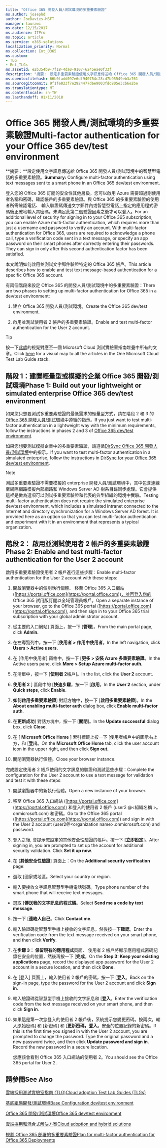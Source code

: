 ```yaml
---
title: "Office 365 開發人員/測試環境的多重要素驗證"
ms.author: josephd
author: JoeDavies-MSFT
manager: laurawi
ms.date: 12/15/2017
ms.audience: ITPro
ms.topic: article
ms.service: o365-solutions
localization_priority: Normal
ms.collection: Ent_O365
ms.custom:
- TLG
- Ent_TLGs
ms.assetid: e2b354b9-7f18-4da0-9107-6245eae0f33f
description: "摘要： 設定多重要素驗證使用文字訊息傳送給 Office 365 開發人員/測試環境中的智慧型手機。"
ms.openlocfilehash: 66b0fadd097e6df940754c28cd7b95549eb3a761
ms.sourcegitcommit: 9f1fe023f7e2924477d6e9003fdc805e3cb6e2be
ms.translationtype: MT
ms.contentlocale: zh-TW
ms.lasthandoff: 01/11/2018
---
```

# <a name="multi-factor-authentication-for-your-office-365-devtest-environment"></a><span data-ttu-id="62b5b-103">Office 365 開發人員/測試環境的多重要素驗證</span><span class="sxs-lookup"><span data-stu-id="62b5b-103">Multi-factor authentication for your Office 365 dev/test environment</span></span>

 <span data-ttu-id="62b5b-104">**摘要：**設定使用文字訊息傳送給 Office 365 開發人員/測試環境中的智慧型電話的多重要素驗證。</span><span class="sxs-lookup"><span data-stu-id="62b5b-104">**Summary:** Configure multi-factor authentication using text messages sent to a smart phone in an Office 365 dev/test environment.</span></span>
  
<span data-ttu-id="62b5b-p101">登入您的 Office 365 訂閱的安全性其他層級，您可以啟用 Azure 需要超過剛使用者名稱和密碼，確認帳戶的多重要素驗證。與 Office 365 的多重要素驗證的使用者所需確認電話、 輸入驗證碼傳送文字郵件內或智慧型電話上指定的應用程式密碼後正確地輸入其密碼。未滿足此第二個驗證因素之後才可以登入。</span><span class="sxs-lookup"><span data-stu-id="62b5b-p101">For an additional level of security for signing in to your Office 365 subscription, you can enable Azure multi-factor authentication, which requires more than just a username and password to verify an account. With multi-factor authentication for Office 365, users are required to acknowledge a phone call, type a verification code sent in a text message, or specify an app password on their smart phones after correctly entering their passwords. They can sign in only after this second authentication factor has been satisfied.</span></span> 
  
<span data-ttu-id="62b5b-108">本文說明如何啟用並測試文字郵件驗證特定的 Office 365 帳戶。</span><span class="sxs-lookup"><span data-stu-id="62b5b-108">This article describes how to enable and test text message-based authentication for a specific Office 365 account.</span></span>
  
<span data-ttu-id="62b5b-109">有兩個階段來設定 Office 365 的開發人員/測試環境中的多重要素驗證：</span><span class="sxs-lookup"><span data-stu-id="62b5b-109">There are two phases to setting up multi-factor authentication for Office 365 in a dev/test environment:</span></span>
  
1. <span data-ttu-id="62b5b-110">建立 Office 365 開發人員/測試環境。</span><span class="sxs-lookup"><span data-stu-id="62b5b-110">Create the Office 365 dev/test environment.</span></span>
    
2. <span data-ttu-id="62b5b-111">啟用並測試使用者 2 帳戶的多重要素驗證。</span><span class="sxs-lookup"><span data-stu-id="62b5b-111">Enable and test multi-factor authentication for the User 2 account.</span></span>
    
> [!TIP]
> <span data-ttu-id="62b5b-112">按一下[此處](http://aka.ms/catlgstack)的視覺對應至一個 Microsoft Cloud 測試實驗室指南堆疊中所有的文章。</span><span class="sxs-lookup"><span data-stu-id="62b5b-112">Click [here](http://aka.ms/catlgstack) for a visual map to all the articles in the One Microsoft Cloud Test Lab Guide stack.</span></span>
  
## <a name="phase-1-build-out-your-lightweight-or-simulated-enterprise-office-365-devtest-environment"></a><span data-ttu-id="62b5b-113">階段 1：建置輕量型或模擬的企業 Office 365 開發/測試環境</span><span class="sxs-lookup"><span data-stu-id="62b5b-113">Phase 1: Build out your lightweight or simulated enterprise Office 365 dev/test environment</span></span>

<span data-ttu-id="62b5b-114">如果您只想要測試多重要素驗證的最低需求的輕量型方式，請在階段 2 和 3 的[Office 365 開發人員/測試環境](office-365-dev-test-environment.md)中遵循的指示。</span><span class="sxs-lookup"><span data-stu-id="62b5b-114">If you just want to test multi-factor authentication in a lightweight way with the minimum requirements, follow the instructions in phases 2 and 3 of [Office 365 dev/test environment](office-365-dev-test-environment.md).</span></span>
  
<span data-ttu-id="62b5b-115">如果您想要測試模擬企業中的多重要素驗證，請遵循[DirSync Office 365 開發人員/測試環境](dirsync-for-your-office-365-dev-test-environment.md)中的指示。</span><span class="sxs-lookup"><span data-stu-id="62b5b-115">If you want to test multi-factor authentication in a simulated enterprise, follow the instructions in [DirSync for your Office 365 dev/test environment](dirsync-for-your-office-365-dev-test-environment.md).</span></span>
  
> [!NOTE]
> <span data-ttu-id="62b5b-p102">測試多重要素驗證不需要模擬的 enterprise 開發人員/測試環境中，其中包含連線至網際網路模擬內部網路和 Windows Server AD 樹系目錄同步處理。它會提供這裡是做為選項可以測試多重要素驗證和代表的典型組織的環境中實驗。</span><span class="sxs-lookup"><span data-stu-id="62b5b-p102">Testing multi-factor authentication does not require the simulated enterprise dev/test environment, which includes a simulated intranet connected to the Internet and directory synchronization for a Windows Server AD forest. It is provided here as an option so that you can test multi-factor authentication and experiment with it in an environment that represents a typical organization.</span></span> 
  
## <a name="phase-2-enable-and-test-multi-factor-authentication-for-the-user-2-account"></a><span data-ttu-id="62b5b-118">階段 2： 啟用並測試使用者 2 帳戶的多重要素驗證</span><span class="sxs-lookup"><span data-stu-id="62b5b-118">Phase 2: Enable and test multi-factor authentication for the User 2 account</span></span>

<span data-ttu-id="62b5b-119">啟用多重要素驗證使用者 2 帳戶進行這些步驟：</span><span class="sxs-lookup"><span data-stu-id="62b5b-119">Enable multi-factor authentication for the User 2 account with these steps:</span></span>
  
1. <span data-ttu-id="62b5b-120">開啟瀏覽器中的個別執行個體、 移至 Office 365 入口網站 ([https://portal.office.com](https://portal.office.com))，並再登入您的 Office 365 試用版訂閱以全域管理員帳戶。</span><span class="sxs-lookup"><span data-stu-id="62b5b-120">Open a separate instance of your browser, go to the Office 365 portal ([https://portal.office.com](https://portal.office.com)), and then sign in to your Office 365 trial subscription with your global administrator account.</span></span>
    
2. <span data-ttu-id="62b5b-121">從主要的入口網站] 頁面上，按一下 [**管理**]。</span><span class="sxs-lookup"><span data-stu-id="62b5b-121">From the main portal page, click **Admin**.</span></span>
    
3. <span data-ttu-id="62b5b-122">在左導覽列中，按一下 [**使用者 > 作用中使用者**。</span><span class="sxs-lookup"><span data-stu-id="62b5b-122">In the left navigation, click **Users > Active users**.</span></span>
    
4. <span data-ttu-id="62b5b-123">在 [作用中使用者] 窗格中，按一下 [**更多 > 安裝 Azure 多重要素驗證**。</span><span class="sxs-lookup"><span data-stu-id="62b5b-123">In the Active users pane, click **More > Setup Azure multi-factor auth**.</span></span>
    
5. <span data-ttu-id="62b5b-124">在清單中，按一下 [**使用者 2**帳戶]。</span><span class="sxs-lookup"><span data-stu-id="62b5b-124">In the list, click the **User 2** account.</span></span>
    
6. <span data-ttu-id="62b5b-125">**使用者 2** ] 區段中的 [**快速步驟**，按一下 [**啟用**。</span><span class="sxs-lookup"><span data-stu-id="62b5b-125">In the **User 2** section, under **Quick steps**, click **Enable**.</span></span>
    
7. <span data-ttu-id="62b5b-126">**如何啟用多重要素驗證**] 對話方塊中，按一下 [**啟用多重要素驗證**]。</span><span class="sxs-lookup"><span data-stu-id="62b5b-126">In the **About enabling multi-factor auth** dialog box, click **Enable multi-factor auth**.</span></span>
    
8. <span data-ttu-id="62b5b-127">在**更新成功**] 對話方塊中，按一下 [**關閉**]。</span><span class="sxs-lookup"><span data-stu-id="62b5b-127">In the **Update successful** dialog box, click **Close**.</span></span>
    
9. <span data-ttu-id="62b5b-128">在 [ **Microsoft Office Home** ] 索引標籤上按一下 [使用者帳戶中的圖示右上方，和 [**登出**。</span><span class="sxs-lookup"><span data-stu-id="62b5b-128">On the **Microsoft Office Home** tab, click the user account icon in the upper right, and then click **Sign out**.</span></span>
    
10. <span data-ttu-id="62b5b-129">關閉瀏覽器執行個體。</span><span class="sxs-lookup"><span data-stu-id="62b5b-129">Close your browser instance.</span></span>
    
<span data-ttu-id="62b5b-130">完成設定使用者 2 帳戶使用的文字訊息的驗證和測試這些步驟：</span><span class="sxs-lookup"><span data-stu-id="62b5b-130">Complete the configuration for the User 2 account to use a text message for validation and test it with these steps:</span></span>
  
1. <span data-ttu-id="62b5b-131">開啟瀏覽器中的新執行個體。</span><span class="sxs-lookup"><span data-stu-id="62b5b-131">Open a new instance of your browser.</span></span>
    
2. <span data-ttu-id="62b5b-132">移至 Office 365 入口網站 ([https://portal.office.com](https://portal.office.com)) 和登入的使用者 2 帳戶 (user2 @\<組織名稱 >。 onmicrosoft.com) 和密碼。</span><span class="sxs-lookup"><span data-stu-id="62b5b-132">Go to the Office 365 portal ([https://portal.office.com](https://portal.office.com)) and sign in with the User 2 account (user2@\<organization name>.onmicrosoft.com) and password.</span></span>
    
3. <span data-ttu-id="62b5b-p103">登入之後, 會提示您設定的其他安全性驗證的帳戶。按一下 [**立即設定**]。</span><span class="sxs-lookup"><span data-stu-id="62b5b-p103">After signing in, you are prompted to set up the account for additional security validation. Click **Set it up now**.</span></span>
    
4. <span data-ttu-id="62b5b-135">在 [**其他安全性驗證**] 頁面上：</span><span class="sxs-lookup"><span data-stu-id="62b5b-135">On the **Additional security verification** page:</span></span>
    
  - <span data-ttu-id="62b5b-136">選取 [國家或地區。</span><span class="sxs-lookup"><span data-stu-id="62b5b-136">Select your country or region.</span></span>
    
  - <span data-ttu-id="62b5b-137">輸入要接收文字訊息智慧型手機電話號碼。</span><span class="sxs-lookup"><span data-stu-id="62b5b-137">Type phone number of the smart phone that will receive text messages.</span></span>
    
  - <span data-ttu-id="62b5b-138">選取 [**傳送我的文字訊息的程式碼**。</span><span class="sxs-lookup"><span data-stu-id="62b5b-138">Select **Send me a code by text message**.</span></span>
    
5. <span data-ttu-id="62b5b-139">按一下 [**連絡人自己**。</span><span class="sxs-lookup"><span data-stu-id="62b5b-139">Click **Contact me**.</span></span>
    
6. <span data-ttu-id="62b5b-140">輸入驗證碼從智慧型手機上接收的文字訊息，然後按一下**確認**。</span><span class="sxs-lookup"><span data-stu-id="62b5b-140">Enter the verification code from the text message received on your smart phone, and then click **Verify**.</span></span>
    
7. <span data-ttu-id="62b5b-141">在**步驟 3： 保留現有的應用程式**頁面、 使用者 2 帳戶將顯示應用程式密碼記錄在安全的位置，然後再按一下 [**完成**。</span><span class="sxs-lookup"><span data-stu-id="62b5b-141">On the **Step 3: Keep your existing applications** page, record the displayed app password for the User 2 account in a secure location, and then click **Done**.</span></span>
    
8. <span data-ttu-id="62b5b-142">在 [登入] 頁面上，輸入使用者 2 帳戶的密碼，按一下 [**登入**。</span><span class="sxs-lookup"><span data-stu-id="62b5b-142">Back on the sign-in page, type the password for the User 2 account and click **Sign in**.</span></span>
    
9. <span data-ttu-id="62b5b-143">輸入驗證碼從智慧型手機上接收的文字訊息和 [**登入**。</span><span class="sxs-lookup"><span data-stu-id="62b5b-143">Enter the verification code from the text message received on your smart phone, and then click **Sign in**.</span></span>
    
10. <span data-ttu-id="62b5b-p104">如果這是第一次您登入的使用者 2 帳戶後，系統提示您變更密碼。按兩次，輸入原始密碼] 和 [新密碼] 和 [**更新密碼，登入**。安全的位置記錄的新密碼。</span><span class="sxs-lookup"><span data-stu-id="62b5b-p104">If this is the first time you signed in with the User 2 account, you are prompted to change the password. Type the original password and a new password twice, and then click **Update password and sign in**. Record the new password in a secure location.</span></span>
    
    <span data-ttu-id="62b5b-147">您應該會看到 Office 365 入口網站的使用者 2。</span><span class="sxs-lookup"><span data-stu-id="62b5b-147">You should see the Office 365 portal for User 2.</span></span>
    
## <a name="see-also"></a><span data-ttu-id="62b5b-148">請參閱</span><span class="sxs-lookup"><span data-stu-id="62b5b-148">See Also</span></span>

[<span data-ttu-id="62b5b-149">雲端採用測試實驗室指南 (TLG)</span><span class="sxs-lookup"><span data-stu-id="62b5b-149">Cloud adoption Test Lab Guides (TLGs)</span></span>](cloud-adoption-test-lab-guides-tlgs.md)
  
[<span data-ttu-id="62b5b-150">基底組態開發/測試環境</span><span class="sxs-lookup"><span data-stu-id="62b5b-150">Base Configuration dev/test environment</span></span>](base-configuration-dev-test-environment.md)
  
[<span data-ttu-id="62b5b-151">Office 365 開發/測試環境</span><span class="sxs-lookup"><span data-stu-id="62b5b-151">Office 365 dev/test environment</span></span>](office-365-dev-test-environment.md)
  
[<span data-ttu-id="62b5b-152">雲端採用和混合式解決方案</span><span class="sxs-lookup"><span data-stu-id="62b5b-152">Cloud adoption and hybrid solutions</span></span>](cloud-adoption-and-hybrid-solutions.md)

[<span data-ttu-id="62b5b-153">規劃 Office 365 部署的多重要素驗證</span><span class="sxs-lookup"><span data-stu-id="62b5b-153">Plan for multi-factor authentication for Office 365 Deployments</span></span>](https://support.office.com/article/Plan-for-multi-factor-authentication-for-Office-365-Deployments-043807b2-21db-4d5c-b430-c8a6dee0e6ba)

